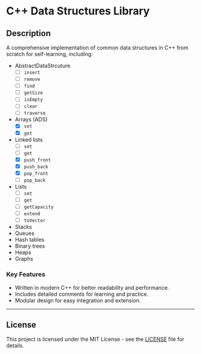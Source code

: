 # C++ Data Structures Library

## Description
A comprehensive implementation of common data structures in C++ from scratch for self-learning, including:
- AbstractDataStrcuture
  - [ ] `insert`
  - [ ] `remove`
  - [ ] `find`
  - [ ] `getSize`
  - [ ] `isEmpty`
  - [ ] `clear`
  - [ ] `traverse`
- Arrays (ADS)
  - [x] `set`
  - [x] `get`
- Linked lists
  - [ ] `set`
  - [ ] `get`
  - [x] `push_front`
  - [x] `push_back`
  - [x] `pop_front`
  - [ ] `pop_back`
- Lists
  - [ ] `set`
  - [ ] `get`
  - [ ] `getCapacity`
  - [ ] `extend`
  - [ ] `toVector`
- Stacks
- Queues
- Hash tables
- Binary trees
- Heaps
- Graphs

### Key Features
- Written in modern C++ for better readability and performance.
- Includes detailed comments for learning and practice.
- Modular design for easy integration and extension.


---

## License
This project is licensed under the MIT License - see the [LICENSE](LICENSE) file for details.

